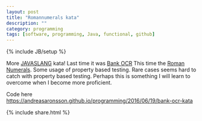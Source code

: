 ```yaml
---
layout: post
title: "Romannumerals kata"
description: ""
category: programming
tags: [software, programming, Java, functional, github]
---
```

{% include JB/setup %}

More [JAVASLANG](http://www.javaslang.io) kata!
Last time it was [Bank OCR](https://andreasaronsson.github.io/programming/2016/06/19/bank-ocr-kata)
This time the [Roman Numerals](http://codingdojo.org/kata/RomanNumerals/).
Some usage of property based testing.
Rare cases seems hard to catch with property based testing.
Perhaps this is something I will learn to overcome when I become more proficient.

Code here <https://andreasaronsson.github.io/programming/2016/06/19/bank-ocr-kata>

{% include share.html %}
